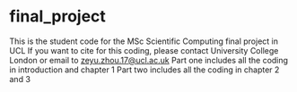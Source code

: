 # final_project
This is the student code for the MSc Scientific Computing final project in UCL
If you want to cite for this coding, please contact University College London or email to zeyu.zhou.17@ucl.ac.uk 
Part one includes all the coding in introduction and chapter 1
Part two includes all the coding in chapter 2 and 3
